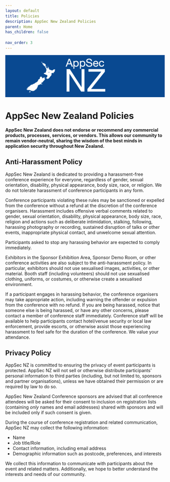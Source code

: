 ```yaml
---
layout: default
title: Policies
description: AppSec New Zealand Policies
parent: Home 
has_children: false

nav_order: 3
---
```


![Web Banner](/assets/images/AppSecNZ_Web_Banner.png)

# AppSec New Zealand Policies

**AppSec New Zealand does not endorse or recommend any commercial products, processes, services, or vendors. This allows our community to remain vendor-neutral, sharing the wisdom of the best minds in application security throughout New Zealand.**

## Anti-Harassment Policy

AppSec New Zealand is dedicated to providing a harassment-free conference experience for everyone, regardless of gender, sexual orientation, disability, physical appearance, body size, race, or religion. We do not tolerate harassment of conference participants in any form.

Conference participants violating these rules may be sanctioned or expelled from the conference without a refund at the discretion of the conference organisers. Harassment includes offensive verbal comments related to gender, sexual orientation, disability, physical appearance, body size, race, religion and actions such as deliberate intimidation, stalking, following, harassing photography or recording, sustained disruption of talks or other events, inappropriate physical contact, and unwelcome sexual attention.

Participants asked to stop any harassing behavior are expected to comply immediately.

Exhibitors in the Sponsor Exhibition Area, Sponsor Demo Room, or other conference activities are also subject to the anti-harassment policy. In particular, exhibitors should not use sexualised images, activities, or other material. Booth staff (including volunteers) should not use sexualised clothing, uniforms, or costumes, or otherwise create a sexualised environment.

If a participant engages in harassing behavior, the conference organisers may take appropriate action, including warning the offender or expulsion from the conference with no refund.
If you are being harassed, notice that someone else is being harassed, or have any other concerns, please contact a member of conference staff immediately.
Conference staff will be available to help participants contact hotel/venue security or local law enforcement, provide escorts, or otherwise assist those experiencing harassment to feel safe for the duration of the conference. We value your attendance.

## Privacy Policy

AppSec NZ is committed to ensuring the privacy of event participants is protected. AppSec NZ will not sell or otherwise distribute participants’ personal information to third parties (including, but not limited to, sponsors and partner organisations), unless we have obtained their permission or are required by law to do so.

AppSec New Zealand Conference sponsors are advised that all conference attendees will be asked for their consent to inclusion on registration lists (containing *only* names and email addresses) shared with sponsors and will be included only if such consent is given.

During the course of conference registration and related communication, AppSec NZ may collect the following information:

* Name
* Job title/Role
* Contact information, including email address
* Demographic information such as postcode, preferences, and interests

We collect this information to communicate with participants about the event and related matters. Additionally, we hope to better understand the interests and needs of our community.

